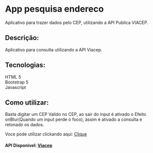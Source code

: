 # App pesquisa endereco
Aplicativo para trazer dados pelo CEP, utilizando a API Publica VIACEP.

## Descrição:  
Aplicativo para consulta utilizando a API Viacep.

## Tecnologias:  
HTML 5  
Bootstrap 5  
Javascript  


## Como utilizar:  
Basta digitar um CEP Valido no CEP, ao sair do input é ativado o Efeito onBlur(Quando um input perde o foco), assim é ativado a consulta e retonado os dados.

Voce pode utilizar clickando aqui: [Clique](https://guilhermesdb.github.io/app_pesquisa_endereco/)


#### API Disponivel: [Viacep](https://viacep.com.br/)

